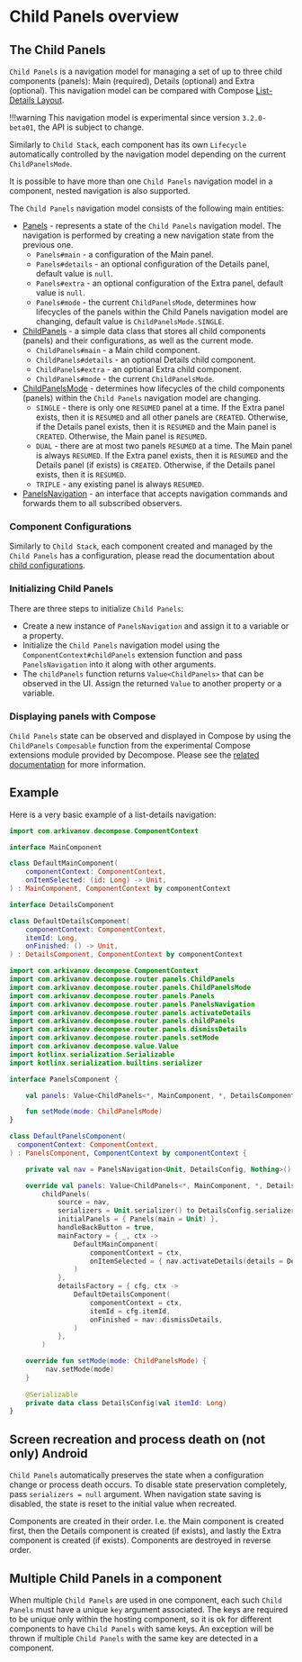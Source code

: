 # Child Panels overview

## The Child Panels

`Child Panels` is a navigation model for managing a set of up to three child components (panels): Main (required), Details (optional) and Extra (optional). This navigation model can be compared with Compose [List-Details Layout](https://developer.android.com/develop/ui/compose/layouts/adaptive/list-detail).

!!!warning
    This navigation model is experimental since version `3.2.0-beta01`, the API is subject to change.

Similarly to `Child Stack`, each component has its own `Lifecycle` automatically controlled by the navigation model depending on the current `ChildPanelsMode`.

It is possible to have more than one `Child Panels` navigation model in a component, nested navigation is also supported.

The `Child Panels` navigation model consists of the following main entities:

- [Panels](https://github.com/arkivanov/Decompose/blob/master/decompose/src/commonMain/kotlin/com/arkivanov/decompose/router/panels/Panels.kt) - represents a state of the `Child Panels` navigation model. The navigation is performed by creating a new navigation state from the previous one.
    - `Panels#main` - a configuration of the Main panel.
    - `Panels#details` - an optional configuration of the Details panel, default value is `null`.
    - `Panels#extra` - an optional configuration of the Extra panel, default value is `null`.
    - `Panels#mode` - the current `ChildPanelsMode`, determines how lifecycles of the panels within the Child Panels navigation model are changing, default value is `ChildPanelsMode.SINGLE`.
- [ChildPanels](https://github.com/arkivanov/Decompose/blob/master/decompose/src/commonMain/kotlin/com/arkivanov/decompose/router/panels/ChildPanels.kt) - a simple data class that stores all child components (panels) and their configurations, as well as the current mode.
    - `ChildPanels#main` - a Main child component.
    - `ChildPanels#details` - an optional Details child component.
    - `ChildPanels#extra` - an optional Extra child component.
    - `ChildPanels#mode` - the current `ChildPanelsMode`.
- [ChildPanelsMode](https://github.com/arkivanov/Decompose/blob/master/decompose/src/commonMain/kotlin/com/arkivanov/decompose/router/panels/ChildPanelsMode.kt) - determines how lifecycles of the child components (panels) within the `Child Panels` navigation model are changing.
  - `SINGLE` - there is only one `RESUMED` panel at a time. If the Extra panel exists, then it is `RESUMED` and all other panels are `CREATED`. Otherwise, if the Details panel exists, then it is `RESUMED` and the Main panel is `CREATED`. Otherwise, the Main panel is `RESUMED`.
  - `DUAL` - there are at most two panels `RESUMED` at a time. The Main panel is always `RESUMED`. If the Extra panel exists, then it is `RESUMED` and the Details panel (if exists) is `CREATED`. Otherwise, if the Details panel exists, then it is `RESUMED`.
  - `TRIPLE` - any existing panel is always `RESUMED`.
- [PanelsNavigation](https://github.com/arkivanov/Decompose/blob/master/decompose/src/commonMain/kotlin/com/arkivanov/decompose/router/panels/PanelsNavigation.kt) - an interface that accepts navigation commands and forwards them to all subscribed observers.

### Component Configurations

Similarly to `Child Stack`, each component created and managed by the `Child Panels` has a configuration, please read the documentation about [child configurations](../overview.md#component-configurations-and-child-factories).

### Initializing Child Panels

There are three steps to initialize `Child Panels`:

- Create a new instance of `PanelsNavigation` and assign it to a variable or a property.
- Initialize the `Child Panels` navigation model using the `ComponentContext#childPanels` extension function and pass `PanelsNavigation` into it along with other arguments.
- The `childPanels` function returns `Value<ChildPanels>` that can be observed in the UI. Assign the returned `Value` to another property or a variable.

### Displaying panels with Compose

`Child Panels` state can be observed and displayed in Compose by using the `ChildPanels` `Composable` function from the experimental Compose extensions module provided by Decompose. Please see the [related documentation](../../extensions/compose.md#child-panels-navigation-with-compose) for more information.

## Example

Here is a very basic example of a list-details navigation:

```kotlin title="Child components"
import com.arkivanov.decompose.ComponentContext

interface MainComponent

class DefaultMainComponent(
    componentContext: ComponentContext,
    onItemSelected: (id: Long) -> Unit,
) : MainComponent, ComponentContext by componentContext

interface DetailsComponent

class DefaultDetailsComponent(
    componentContext: ComponentContext,
    itemId: Long,
    onFinished: () -> Unit,
) : DetailsComponent, ComponentContext by componentContext
```

```kotlin title="PanelsComponent"
import com.arkivanov.decompose.ComponentContext
import com.arkivanov.decompose.router.panels.ChildPanels
import com.arkivanov.decompose.router.panels.ChildPanelsMode
import com.arkivanov.decompose.router.panels.Panels
import com.arkivanov.decompose.router.panels.PanelsNavigation
import com.arkivanov.decompose.router.panels.activateDetails
import com.arkivanov.decompose.router.panels.childPanels
import com.arkivanov.decompose.router.panels.dismissDetails
import com.arkivanov.decompose.router.panels.setMode
import com.arkivanov.decompose.value.Value
import kotlinx.serialization.Serializable
import kotlinx.serialization.builtins.serializer

interface PanelsComponent {

    val panels: Value<ChildPanels<*, MainComponent, *, DetailsComponent, Nothing, Nothing>>

    fun setMode(mode: ChildPanelsMode)
}

class DefaultPanelsComponent(
  componentContext: ComponentContext,
) : PanelsComponent, ComponentContext by componentContext {

    private val nav = PanelsNavigation<Unit, DetailsConfig, Nothing>()

    override val panels: Value<ChildPanels<*, MainComponent, *, DetailsComponent, Nothing, Nothing>> =
        childPanels(
            source = nav,
            serializers = Unit.serializer() to DetailsConfig.serializer(),
            initialPanels = { Panels(main = Unit) },
            handleBackButton = true,
            mainFactory = { _, ctx ->
                DefaultMainComponent(
                    componentContext = ctx,
                    onItemSelected = { nav.activateDetails(details = DetailsConfig(itemId = it)) },
                )
            },
            detailsFactory = { cfg, ctx ->
                DefaultDetailsComponent(
                    componentContext = ctx,
                    itemId = cfg.itemId,
                    onFinished = nav::dismissDetails,
                )
            },
        )

    override fun setMode(mode: ChildPanelsMode) {
         nav.setMode(mode)
    }
  
    @Serializable
    private data class DetailsConfig(val itemId: Long)
}
```

## Screen recreation and process death on (not only) Android

`Child Panels` automatically preserves the state when a configuration change or process death occurs. To disable state preservation completely, pass `serializers = null` argument. When navigation state saving is disabled, the state is reset to the initial value when recreated.

Components are created in their order. I.e. the Main component is created first, then the Details component is created (if exists), and lastly the Extra component is created (if exists). Components are destroyed in reverse order.

## Multiple Child Panels in a component

When multiple `Child Panels` are used in one component, each such `Child Panels` must have a unique `key` argument associated. The keys are required to be unique only within the hosting component, so it is ok for different components to have `Child Panels` with same keys. An exception will be thrown if multiple `Child Panels` with the same key are detected in a component.
